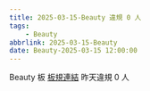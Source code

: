 ```yaml
---
title: 2025-03-15-Beauty 違規 0 人
tags:
    - Beauty
abbrlink: 2025-03-15-Beauty
date: Beauty-2025-03-15 12:00:00
---
```

Beauty 板 [板規連結](https://www.ptt.cc/bbs/Beauty/M.1630069980.A.84B.html)
昨天違規 0 人
